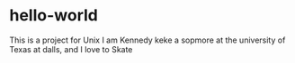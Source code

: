 # hello-world
This is a project for Unix
I am Kennedy keke a sopmore at the university of Texas at dalls, and I love to Skate
